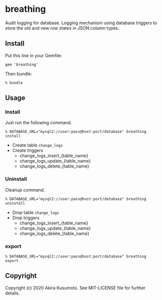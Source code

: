 # breathing

Audit logging for database.
Logging mechanism using database triggers to store the old and new row states in JSON column types.

## Install

Put this line in your Gemfile:

```
gem 'breathing'
```

Then bundle:
```
% bundle
```

## Usage

### Install

Just run the following command.

```
% DATABASE_URL="mysql2://user:pass@host:port/database" breathing install
```

- Create table `change_logs`
- Create triggers
    - change_logs_insert_{table_name}
    - change_logs_update_{table_name}
    - change_logs_delete_{table_name}

### Uninstall

Cleanup command.

```
% DATABASE_URL="mysql2://user:pass@host:port/database" breathing uninstall
```

- Drop table `change_logs`
- Drop triggers
    - change_logs_insert_{table_name}
    - change_logs_update_{table_name}
    - change_logs_delete_{table_name}

### export

```
% DATABASE_URL="mysql2://user:pass@host:port/database" breathing export
```

## Copyright

Copyright (c) 2020 Akira Kusumoto. See MIT-LICENSE file for further details.

